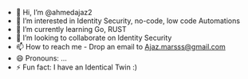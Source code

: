 - 👋 Hi, I’m @ahmedajaz2
- 👀 I’m interested in Identity Security, no-code, low code Automations
- 🌱 I’m currently learning Go, RUST
- 💞️ I’m looking to collaborate on Identity Security
- 📫 How to reach me - Drop an email to Ajaz.marsss@gmail.com
- 😄 Pronouns: ...
- ⚡ Fun fact: I have an Identical Twin :)

<!---
ahmedajaz2/ahmedajaz2 is a ✨ special ✨ repository because its `README.md` (this file) appears on your GitHub profile.
You can click the Preview link to take a look at your changes.
--->
